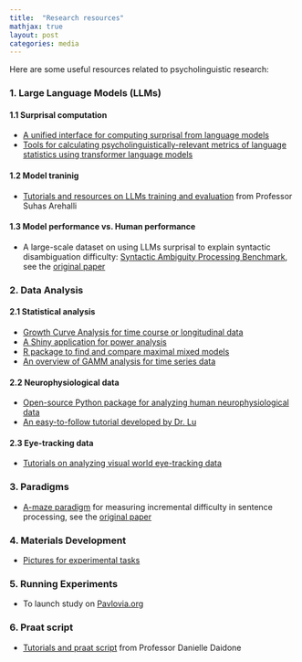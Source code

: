 ```yaml
---
title:  "Research resources"
mathjax: true
layout: post
categories: media
---
```


Here are some useful resources related to psycholinguistic research:

### 1. Large Language Models (LLMs)
#### 1.1 Surprisal computation
- [A unified interface for computing surprisal from language models](https://github.com/aalok-sathe/surprisal)
- [Tools for calculating psycholinguistically-relevant metrics of language statistics using transformer language models](https://github.com/jmichaelov/PsychFormers)

#### 1.2 Model traninig 
- [Tutorials and resources on LLMs training and evaluation](https://sarehalli.github.io/resources) from Professor Suhas Arehalli

#### 1.3 Model performance vs. Human performance 
- A large-scale dataset on using LLMs surprisal to explain syntactic disambiguation difficulty: [Syntactic Ambiguity Processing Benchmark](https://github.com/caplabnyu/sapbenchmark), see the [original paper](https://www.sciencedirect.com/science/article/abs/pii/S0749596X24000135)
  
### 2. Data Analysis 
#### 2.1 Statistical analysis
- [Growth Curve Analysis for time course or longitudinal data](https://www.danmirman.org/gca)
- [A Shiny application for power analysis](https://jakewestfall.shinyapps.io/crossedpower/)
- [R package to find and compare maximal mixed models](https://cran.r-project.org/web/packages/buildmer/vignettes/buildmer.html)
- [An overview of GAMM analysis for time series data](https://jacolienvanrij.com/Tutorials/GAMM.html#gam-or-bam)

#### 2.2 Neurophysiological data
- [Open-source Python package for analyzing human neurophysiological data](https://mne.tools/stable/index.html)
- [An easy-to-follow tutorial developed by Dr. Lu](https://github.com/ZitongLu1996/Python-EEG-Handbook)

#### 2.3 Eye-tracking data
- [Tutorials on analyzing visual world eye-tracking data](https://site.uit.no/acqvalab/workshop-visual-world-eye-tracking-analysis-in-r-with-aine-ito-16-17-02-2023/)

### 3. Paradigms 
- [A-maze paradigm](https://vboyce.github.io/Maze/) for measuring incremental difficulty in sentence processing, see the [original paper](https://www.sciencedirect.com/science/article/pii/S0749596X19301147)

### 4. Materials Development 
- [Pictures for experimental tasks](https://www.irasutoya.com)

### 5. Running Experiments 
- To launch study on [Pavlovia.org](https://www.psychopy.org/online/usingPavlovia.html)

### 6. Praat script 
- [Tutorials and praat script](https://www.ddaidone.com/praat-scripts.html) from Professor Danielle Daidone
